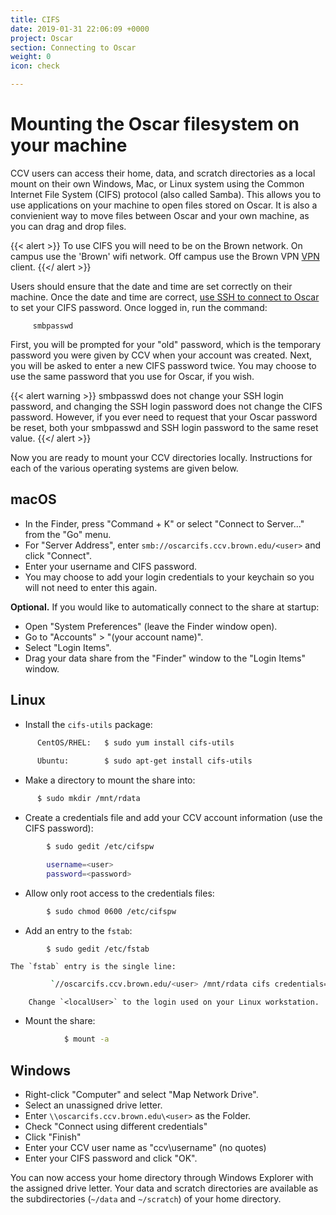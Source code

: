 ```yaml
---
title: CIFS
date: 2019-01-31 22:06:09 +0000
project: Oscar
section: Connecting to Oscar
weight: 0
icon: check

---
```

# Mounting the Oscar filesystem on your machine

CCV users can access their home, data, and scratch directories as a local mount on their own Windows, Mac, or Linux system using the Common Internet File System (CIFS) protocol (also called Samba). This allows you to use applications on your machine to open files stored on Oscar.  It is also a convienient way to move files between Oscar and your own machine, as you can drag and drop files.

{{< alert >}}
To use CIFS you will need to be on the Brown network. On campus use the 'Brown' wifi network. Off campus use the Brown VPN [VPN](https://vpn.brown.edu) client.
{{</ alert >}}

Users should ensure that the date and time are set correctly on
their machine. Once the date and time are correct, [use SSH to connect to Oscar](/../ssh) to set your CIFS password. Once logged in, run the command:

```shell
     smbpasswd
```

First, you will be prompted for your "old" password, which is the
temporary password you were given by CCV when your account was created. Next, you will be asked to enter a new CIFS password twice. You may choose to use the same password that you use for Oscar, if you wish.

{{< alert warning >}}
smbpasswd does not change your SSH login password, and changing the SSH login password does not change the CIFS password. However, if you ever need to request that your Oscar password be reset, both your smbpasswd and SSH login password to the same reset value.
{{</ alert >}}

Now you are ready to mount your CCV directories locally. Instructions for each of the various operating systems are given below.

## macOS

* In the Finder, press "Command + K" or select "Connect to Server..."
  from the "Go" menu.
* For "Server Address", enter `smb://oscarcifs.ccv.brown.edu/<user>`
  and click "Connect".
* Enter your username and CIFS password.
* You may choose to add your login credentials to your keychain so you will not need to enter this again.

**Optional.** If you would like to automatically connect to the share at startup:

* Open "System Preferences" (leave the Finder window open).
* Go to "Accounts" > "(your account name)".
* Select "Login Items".
* Drag your data share from the "Finder" window to the "Login Items" window.

## Linux

* Install the `cifs-utils` package:
```bash
      CentOS/RHEL:   $ sudo yum install cifs-utils
      
      Ubuntu:        $ sudo apt-get install cifs-utils
```
* Make a directory to mount the share into:
```bash
      $ sudo mkdir /mnt/rdata
```
* Create a credentials file and add your CCV account information (use the CIFS password):
```bash
        $ sudo gedit /etc/cifspw

        username=<user>
        password=<password>
```

* Allow only root access to the credentials files:

```bash
        $ sudo chmod 0600 /etc/cifspw
```

* Add an entry to the `fstab`:

```bash
        $ sudo gedit /etc/fstab
```

    The `fstab` entry is the single line:
```bash
         `//oscarcifs.ccv.brown.edu/<user> /mnt/rdata cifs credentials=/etc/cifspw,vers=1.0,nounix,uid=<localUser> 0 0`
```
        Change `<localUser>` to the login used on your Linux workstation.
* Mount the share:
```bash    
            $ mount -a
```

## Windows

* Right-click "Computer" and select "Map Network Drive".
* Select an unassigned drive letter.
* Enter `\\oscarcifs.ccv.brown.edu\<user>` as the Folder.
* Check "Connect using different credentials"
* Click "Finish"
* Enter your CCV user name as "ccv\\username" (no quotes)
* Enter your CIFS password and click "OK".

You can now access your home directory through Windows Explorer with the assigned drive letter. Your data and scratch directories are available as the subdirectories (`~/data` and `~/scratch`) of your home directory.